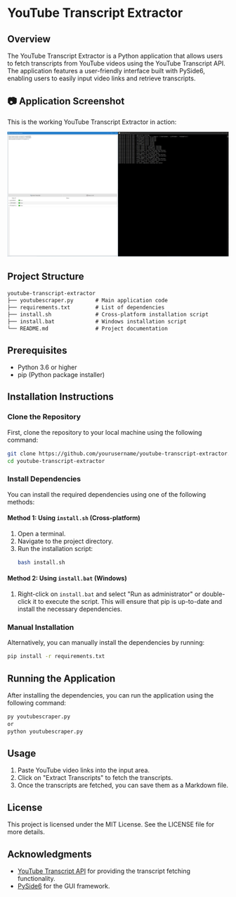 # YouTube Transcript Extractor

## Overview
The YouTube Transcript Extractor is a Python application that allows users to fetch transcripts from YouTube videos using the YouTube Transcript API. The application features a user-friendly interface built with PySide6, enabling users to easily input video links and retrieve transcripts.

## 📷 Application Screenshot

This is the working YouTube Transcript Extractor in action:

![YouTube Transcript Extractor UI](https://github.com/KingAiCodeForge/youtube-transcript-extractor/blob/main/screenshot-app-ui.png?raw=true)

## Project Structure
```
youtube-transcript-extractor
├── youtubescraper.py       # Main application code
├── requirements.txt        # List of dependencies
├── install.sh              # Cross-platform installation script
├── install.bat             # Windows installation script
└── README.md               # Project documentation
```

## Prerequisites
- Python 3.6 or higher
- pip (Python package installer)

## Installation Instructions

### Clone the Repository
First, clone the repository to your local machine using the following command:
```bash
git clone https://github.com/yourusername/youtube-transcript-extractor.git
cd youtube-transcript-extractor
```

### Install Dependencies
You can install the required dependencies using one of the following methods:

#### Method 1: Using `install.sh` (Cross-platform)
1. Open a terminal.
2. Navigate to the project directory.
3. Run the installation script:
   ```bash
   bash install.sh
   ```

#### Method 2: Using `install.bat` (Windows)
1. Right-click on `install.bat` and select "Run as administrator" or double-click it to execute the script. This will ensure that pip is up-to-date and install the necessary dependencies.

### Manual Installation
Alternatively, you can manually install the dependencies by running:
```bash
pip install -r requirements.txt
```

## Running the Application
After installing the dependencies, you can run the application using the following command:
```bash
py youtubescraper.py
or
python youtubescraper.py
```

## Usage
1. Paste YouTube video links into the input area.
2. Click on "Extract Transcripts" to fetch the transcripts.
3. Once the transcripts are fetched, you can save them as a Markdown file.

## License
This project is licensed under the MIT License. See the LICENSE file for more details.

## Acknowledgments
- [YouTube Transcript API](https://github.com/jdepoix/youtube-transcript-api) for providing the transcript fetching functionality.
- [PySide6](https://pyside.org/) for the GUI framework.
